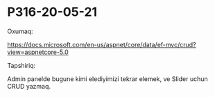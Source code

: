 # P316-20-05-21

Oxumaq:

https://docs.microsoft.com/en-us/aspnet/core/data/ef-mvc/crud?view=aspnetcore-5.0

Tapshiriq:

Admin panelde bugune kimi elediyimizi tekrar elemek, ve Slider uchun CRUD yazmaq.
